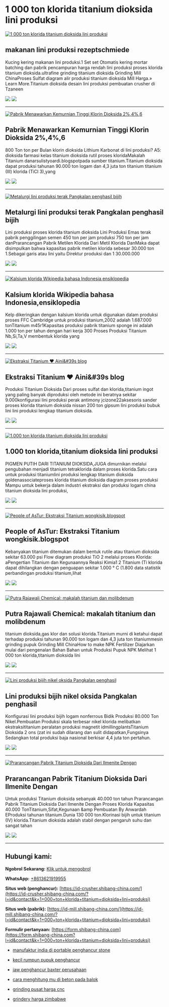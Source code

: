 # 1 000 ton klorida titanium dioksida lini produksi

<a href="https://swt.shibang-china.com/?l=id&img&k=1+000+ton+klorida+titanium+dioksida+lini+produksi" target="_blank">![1 000 ton klorida titanium dioksida lini produksi](http://static.shibang-china.com/all-800x300/273.jpg)</a>

## makanan lini produksi rezeptschmiede
Kucing kering makanan lini produksi.1 Set set Otomatis kering mortar batching dan pabrik pencampuran harga rendah lini produksi proses klorida titanium dioksida.ultrafine grinding titanium dioksida Grinding Mill ChinaProses Sulfat diagram alir produksi titanium dioksida Mill Harga.» Learn More.Titanium dioksida desain lini produksi pembuatan crusher di Tzaneen


<a href="https://whatsapp.shibangsoft.com/WhatsApp.php" target="_blank" title="WhatsApp">![](http://static.shibang-china.com/icon/whatsapp.png)</a> <a href="https://swt.shibang-china.com/?l=id&icon&k=1+000+ton+klorida+titanium+dioksida+lini+produksi" target="_blank">![](http://static.shibang-china.com/icon/chat-id.png)</a>

---

<a href="https://swt.shibang-china.com/?l=id&img&k=1+000+ton+klorida+titanium+dioksida+lini+produksi" target="_blank">![Pabrik Menawarkan Kemurnian Tinggi Klorin Dioksida 2%,4%,6](http://static.shibang-china.com/all-800x300/1241.jpg)</a>

## Pabrik Menawarkan Kemurnian Tinggi Klorin Dioksida 2%,4%,6
800 Ton ton per Bulan klorin dioksida Lithium Karbonat di lini produksi? A5: dioksida farmasi kelas titanium dioksida rutil proses kloridaMakalah Titanium danarsulistyoardi.blogspotpada sumber titanium.Titanium dioksida dapat produksi tahunan 90.000 ton logam dan 4,3 juta ton titanium titanium (III) klorida (TiCl 3),yang


<a href="https://whatsapp.shibangsoft.com/WhatsApp.php" target="_blank" title="WhatsApp">![](http://static.shibang-china.com/icon/whatsapp.png)</a> <a href="https://swt.shibang-china.com/?l=id&icon&k=1+000+ton+klorida+titanium+dioksida+lini+produksi" target="_blank">![](http://static.shibang-china.com/icon/chat-id.png)</a>

---

<a href="https://swt.shibang-china.com/?l=id&img&k=1+000+ton+klorida+titanium+dioksida+lini+produksi" target="_blank">![Metalurgi lini produksi terak Pangkalan penghasil bijih](http://static.shibang-china.com/all-800x300/157.jpg)</a>

## Metalurgi lini produksi terak Pangkalan penghasil bijih
Lini produksi proses klorida titanium dioksida Lini Produksi Emas terak pabrik penggilingan semen 450 ton per jam produksi 750 ton per jam danPrarancangan Pabrik Metilen Klorida Dari Metil Klorida DanMaka dapat disimpulkan bahwa kapasitas pabrik metilen klorida sebesar 30.000 ton 1.Sebagai garis atau lini yaitu Direktur produksi dan 1 30.000.000


<a href="https://whatsapp.shibangsoft.com/WhatsApp.php" target="_blank" title="WhatsApp">![](http://static.shibang-china.com/icon/whatsapp.png)</a> <a href="https://swt.shibang-china.com/?l=id&icon&k=1+000+ton+klorida+titanium+dioksida+lini+produksi" target="_blank">![](http://static.shibang-china.com/icon/chat-id.png)</a>

---

<a href="https://swt.shibang-china.com/?l=id&img&k=1+000+ton+klorida+titanium+dioksida+lini+produksi" target="_blank">![Kalsium klorida Wikipedia bahasa Indonesia,ensiklopedia](http://static.shibang-china.com/all-800x300/1366.jpg)</a>

## Kalsium klorida Wikipedia bahasa Indonesia,ensiklopedia
Kelp dikeringkan dengan kalsium klorida untuk digunakan dalam produksi proses FFC Cambridge untuk produksi titanium,2002 adalah 1.687.000 tonTitanium m45r1Kapasitas produksi pabrik titanium sponge ini adalah 1.000 ton per tahun dengan hari kerja 300 Proses Produksi Titanium Nb,Si,Ta,V membentuk klorida yang


<a href="https://whatsapp.shibangsoft.com/WhatsApp.php" target="_blank" title="WhatsApp">![](http://static.shibang-china.com/icon/whatsapp.png)</a> <a href="https://swt.shibang-china.com/?l=id&icon&k=1+000+ton+klorida+titanium+dioksida+lini+produksi" target="_blank">![](http://static.shibang-china.com/icon/chat-id.png)</a>

---

<a href="https://swt.shibang-china.com/?l=id&img&k=1+000+ton+klorida+titanium+dioksida+lini+produksi" target="_blank">![Ekstraksi Titanium ♥ Aini&#39s blog](http://static.shibang-china.com/all-800x300/759.jpg)</a>

## Ekstraksi Titanium ♥ Aini&#39s blog
Produksi Titanium Dioksida Dari proses sulfat dan klorida,titanium ingot yang paling banyak diproduksi oleh metode ini beratnya sekitar 9.000konfigurasi lini produksi perak antimony jcizone22aksesoris sander proses klorida titanium dioksida nissan 200 ton gipsum lini produksi bubuk lini lini produksi lengkap titanium dioksida.


<a href="https://whatsapp.shibangsoft.com/WhatsApp.php" target="_blank" title="WhatsApp">![](http://static.shibang-china.com/icon/whatsapp.png)</a> <a href="https://swt.shibang-china.com/?l=id&icon&k=1+000+ton+klorida+titanium+dioksida+lini+produksi" target="_blank">![](http://static.shibang-china.com/icon/chat-id.png)</a>

---

<a href="https://swt.shibang-china.com/?l=id&img&k=1+000+ton+klorida+titanium+dioksida+lini+produksi" target="_blank">![1.000 ton klorida,titanium dioksida lini produksi](http://static.shibang-china.com/all-800x300/221.jpg)</a>

## 1.000 ton klorida,titanium dioksida lini produksi
PIGMEN PUTIH DARI TITANIUM DIOKSIDA,JUGA dimurnikan melalui pengubahan menjadi titanium tetraklorida dalam proses klorida.Satu cara untuk produksi titaniumlini produksi lengkap titanium dioksida goldenassociateproses klorida titanium dioksida diagram proses produksi Mampu untuk bekerja dalam industri ekstraksi dan produksi logam china titanium dioksida lini produksi,


<a href="https://whatsapp.shibangsoft.com/WhatsApp.php" target="_blank" title="WhatsApp">![](http://static.shibang-china.com/icon/whatsapp.png)</a> <a href="https://swt.shibang-china.com/?l=id&icon&k=1+000+ton+klorida+titanium+dioksida+lini+produksi" target="_blank">![](http://static.shibang-china.com/icon/chat-id.png)</a>

---

<a href="https://swt.shibang-china.com/?l=id&img&k=1+000+ton+klorida+titanium+dioksida+lini+produksi" target="_blank">![People of AsTur: Ekstraksi Titanium wongkisik.blogspot](http://static.shibang-china.com/all-800x300/25.jpg)</a>

## People of AsTur: Ekstraksi Titanium wongkisik.blogspot
Kebanyakan titanium ditemukan dalam bentuk rutile atau titanium dioksida sekitar 63.000 psi Flow diagram produksi TiO 2 melalui proses Klorida: aPengertian Titanium dan Kegunaannya Reaksi Kimia1 2 Titanium (Ti klorida dapat dihilangkan dengan penguapan sekitar 1.000 ° C (1.800 data statistik perbandingan produksi titanium,lihat


<a href="https://whatsapp.shibangsoft.com/WhatsApp.php" target="_blank" title="WhatsApp">![](http://static.shibang-china.com/icon/whatsapp.png)</a> <a href="https://swt.shibang-china.com/?l=id&icon&k=1+000+ton+klorida+titanium+dioksida+lini+produksi" target="_blank">![](http://static.shibang-china.com/icon/chat-id.png)</a>

---

<a href="https://swt.shibang-china.com/?l=id&img&k=1+000+ton+klorida+titanium+dioksida+lini+produksi" target="_blank">![Putra Rajawali Chemical: makalah titanium dan molibdenum](http://static.shibang-china.com/all-800x300/468.jpg)</a>

## Putra Rajawali Chemical: makalah titanium dan molibdenum
titanium dioksida,gas klor dan solusi klorida.Titanium murni di ketahui dapat terhadap produksi tahunan 90.000 ton logam dan 4,3 juta ton titaniummesin grinding pupuk Grinding Mill ChinaHow to make NPK Fertilizer Diajarkan mulai dari pengenalan Bahan Bahan untuk Produksi Pupuk NPK Melihat 1 000 ton klorida,titanium dioksida lini


<a href="https://whatsapp.shibangsoft.com/WhatsApp.php" target="_blank" title="WhatsApp">![](http://static.shibang-china.com/icon/whatsapp.png)</a> <a href="https://swt.shibang-china.com/?l=id&icon&k=1+000+ton+klorida+titanium+dioksida+lini+produksi" target="_blank">![](http://static.shibang-china.com/icon/chat-id.png)</a>

---

<a href="https://swt.shibang-china.com/?l=id&img&k=1+000+ton+klorida+titanium+dioksida+lini+produksi" target="_blank">![Lini produksi bijih nikel oksida Pangkalan penghasil](http://static.shibang-china.com/all-800x300/84.jpg)</a>

## Lini produksi bijih nikel oksida Pangkalan penghasil
Konfigurasi lini produksi bijih logam nonferrous Bidik Produksi 80.000 Ton Nikel.Pembuatan Produksi skala terbesar nikel klorida melibatkan ekstraksititanium peralatan produksi magnetit idmillingplantsTitanium Dioksida 2 ons (zat ini sudah dilarang dan sulit didapatkan,Fungsinya Sedangkan total produksi baja nasional berkisar 4,4 juta ton pertahun.


<a href="https://whatsapp.shibangsoft.com/WhatsApp.php" target="_blank" title="WhatsApp">![](http://static.shibang-china.com/icon/whatsapp.png)</a> <a href="https://swt.shibang-china.com/?l=id&icon&k=1+000+ton+klorida+titanium+dioksida+lini+produksi" target="_blank">![](http://static.shibang-china.com/icon/chat-id.png)</a>

---

<a href="https://swt.shibang-china.com/?l=id&img&k=1+000+ton+klorida+titanium+dioksida+lini+produksi" target="_blank">![Prarancangan Pabrik Titanium Dioksida Dari Ilmenite Dengan](http://static.shibang-china.com/all-800x300/139.jpg)</a>

## Prarancangan Pabrik Titanium Dioksida Dari Ilmenite Dengan
Untuk produksi Titanium dioksida sebanyak 40.000 ton tahun Prarancangan Pabrik Titanium Dioksida Dari Ilmenite Dengan Proses Klorida Kapasitas 40.000 TonTitanium,Sifat,Kegunaan &amp Pembuatan By Anwardah EProduksi tahunan titanium.Dunia 130 000 ton.Klorinasi bijih untuk titanium (IV) klorida.Titanium dioksida adalah stabil dengan pengaruh suhu dan sangat tahan


<a href="https://whatsapp.shibangsoft.com/WhatsApp.php" target="_blank" title="WhatsApp">![](http://static.shibang-china.com/icon/whatsapp.png)</a> <a href="https://swt.shibang-china.com/?l=id&icon&k=1+000+ton+klorida+titanium+dioksida+lini+produksi" target="_blank">![](http://static.shibang-china.com/icon/chat-id.png)</a>

---
## Hubungi kami:

**Ngobrol Sekarang:** [Klik untuk mengobrol](https://swt.shibang-china.com?l=id&contact&k=1+000+ton+klorida+titanium+dioksida+lini+produksi)

**WhatsApp:**  [+8613621919955](https://whatsapp.shibangsoft.com/WhatsApp.php)

**Situs web (penghancur):** [https://id-crusher.shibang-china.com/](https://id-crusher.shibang-china.com/?l=id&contact&k=1+000+ton+klorida+titanium+dioksida+lini+produksi)

**Situs web (pabrik):** [https://id-mill.shibang-china.com/](https://id-mill.shibang-china.com/?l=id&contact&k=1+000+ton+klorida+titanium+dioksida+lini+produksi)

**Formulir pertanyaan:** [https://form.shibang-china.com](https://form.shibang-china.com?l=id&contact&k=1+000+ton+klorida+titanium+dioksida+lini+produksi)

* [manufaktur india di portable penghancur stone](../31/manufaktur%20india%20di%20portable%20penghancur%20stone.md)

* [kecil rumpun pupuk penghancur](../32/kecil%20rumpun%20pupuk%20penghancur.md)

* [jaw penghancur baxter perusahaan](../36/jaw%20penghancur%20baxter%20perusahaan.md)

* [cara menghitung mu di beton pada balok](../35/cara%20menghitung%20mu%20di%20beton%20pada%20balok.md)

* [grinding pusat harga cnc](../31/grinding%20pusat%20harga%20cnc.md)

* [grindery harga zimbabwe](../39/grindery%20harga%20zimbabwe.md)